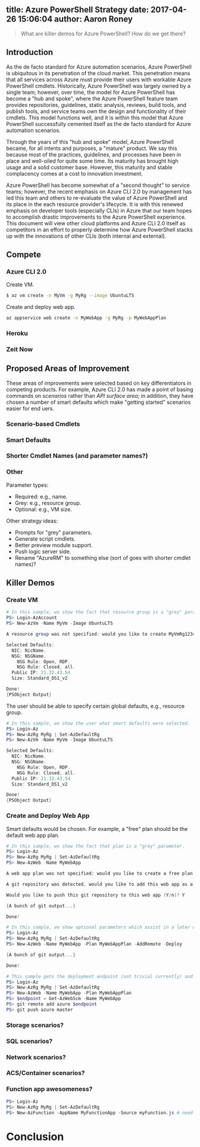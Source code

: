 title: Azure PowerShell Strategy
date: 2017-04-26 15:06:04
author: Aaron Roney
---

> What are killer demos for Azure PowerShell?  How do we get there?

## Introduction

As the de facto standard for Azure automation scenarios, Azure PowerShell is ubiquitous in its penetration of the cloud market.  This penetration means that all services across Azure must provide their users with workable Azure PowerShell cmdlets.  Historically, Azure PowerShell was largely owned by a single team; however, over time, the model for Azure PowerShell has become a "hub and spoke", where the Azure PowerShell feature team provides repositories, guidelines, static analysis, reviews, build tools, and publish tools, and service teams own the design and functionality of their cmdlets.  This model functions well, and it is within this model that Azure PowerShell successfully cemented itself as the de facto standard for Azure automation scenarios.

Through the years of this "hub and spoke" model, Azure PowerShell became, for all intents and purposes, a "mature" product.  We say this because most of the practices, guidelines, and processes have been in place and well-oiled for quite some time.  Its maturity has brought high usage and a solid customer base.  However, this maturity and stable complacency comes at a cost to innovation investment.

Azure PowerShell has become somewhat of a "second thought" to service teams; however, the recent emphasis on Azure CLI 2.0 by management has led this team and others to re-evaluate the value of Azure PowerShell and its place in the each resource provider's lifecycle.  It is with this renewed emphasis on developer tools (especially CLIs) in Azure that our team hopes to accomplish drastic improvements to the Azure PowerShell experience.  This document will view other cloud platforms and Azure CLI 2.0 itself as competitors in an effort to properly determine how Azure PowerShell stacks up with the innovations of other CLIs (both internal and external).

## Compete

### Azure CLI 2.0

Create VM.

```bash
$ az vm create -n MyVm -g MyRg --image UbuntuLTS
```

Create and deploy web app.

```bash
az appservice web create -n MyWebApp -g MyRg -p MyWebAppPlan
```

### Heroku

### Zeit Now

## Proposed Areas of Improvement

These areas of improvements were selected based on key differentiators in competing products.  For example, Azure CLI 2.0 has made a point of basing commands on _scenarios_ rather than _API surface area_; in addition, they have chosen a number of smart defaults which make "getting started" scenarios easier for end uers.  

### Scenario-based Cmdlets

### Smart Defaults

### Shorter Cmdlet Names (and parameter names?)

### Other

Parameter types:
* Required: e.g., name.
* Grey: e.g., resource group.
* Optional: e.g., VM size.

Other strategy ideas:
* Prompts for "grey" parameters.
* Generate script cmdlets.
* Better preview module support.
* Push logic server side.
* Rename "AzureRM" to something else (sort of goes with shorter cmdlet names)?

## Killer Demos

### Create VM

```powershell
# In this sample, we show the fact that resource group is a "grey" parameter.
PS> Login-AzAccount
PS> New-AzVm -Name MyVm -Image UbuntuLTS

A resource group was not specified: would you like to create MyVmRg12345 (Y/n)? Y

Selected Defaults:
  NIC: NicName.
  NSG: NSGName.
    NSG Rule: Open, RDP.
    NSG Rule: Closed, all.
  Public IP: 21.32.43.54
  Size: Standard_DS1_v2

Done!
{PSObject Output}
```

The user should be able to specify certain global defaults, e.g., resource group.

```powershell
# In this sample, we show the user what smart defaults were selected.
PS> Login-Az
PS> New-AzRg MyRg | Set-AzDefaultRg
PS> New-AzVm -Name MyVm -Image UbuntuLTS

Selected Defaults:
  NIC: NicName.
  NSG: NSGName.
    NSG Rule: Open, RDP.
    NSG Rule: Closed, all.
  Public IP: 21.32.43.54
  Size: Standard_DS1_v2

Done!
{PSObject Output}
```

### Create and Deploy Web App

Smart defaults would be chosen.  For example, a "free" plan should be the default web app plan.

```powershell
# In this sample, we show the fact that plan is a "grey" parameter.
PS> Login-Az
PS> New-AzRg MyRg | Set-AzDefaultRg
PS> New-AzWeb -Name MyWebApp

A web app plan was not specified: would you like to create a free plan MyWebAppPlan (Y/n)? Y

A git repository was detected, would you like to add this web app as a remote named "azure" (Y/n)? Y

Would you like to push this git repository to this web app (Y/n)? Y

{A bunch of git output...}

Done!
```

```powershell
# In this sample, we show optional parameters which assist in a later deploy.
PS> Login-Az
PS> New-AzRg MyRg | Set-AzDefaultRg
PS> New-AzWeb -Name MyWebApp -Plan MyWebAppPlan -AddRemote -Deploy

{A bunch of git output...}

Done!
```

```powershell
# This sample gets the deployment endpoint (not trivial currently) and deploys.
PS> Login-Az
PS> New-AzRg MyRg | Set-AzDefaultRg
PS> New-AzWeb -Name MyWebApp -Plan MyWebAppPlan
PS> $endpoint = Get-AzWebScm -Name MyWebApp
PS> git remote add azure $endpoint
PS> git push azure master
```

### Storage scenarios?

### SQL scenarios?

### Network scenarios?

### ACS/Container scenarios?

### Function app awesomeness?

```powershell
PS> Login-Az
PS> New-AzRg MyRg | Set-AzDefaultRg
PS> New-AzFunction -AppName MyFunctionApp -Source myFunction.js # need endpoint?
```

# Conclusion